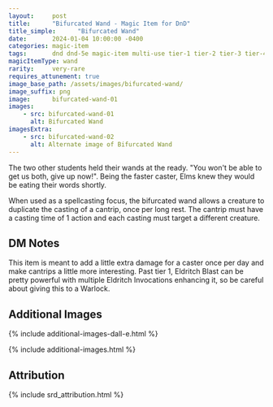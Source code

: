 ```yaml
---
layout:     post
title:      "Bifurcated Wand - Magic Item for DnD"
title_simple:      "Bifurcated Wand"
date:       2024-01-04 10:00:00 -0400
categories: magic-item
tags:       dnd dnd-5e magic-item multi-use tier-1 tier-2 tier-3 tier-4
magicItemType: wand
rarity:     very-rare
requires_attunement: true
image_base_path: /assets/images/bifurcated-wand/
image_suffix: png
image:      bifurcated-wand-01
images:
    - src: bifurcated-wand-01
      alt: Bifurcated Wand
imagesExtra:
    - src: bifurcated-wand-02
      alt: Alternate image of Bifurcated Wand
---
```


<p class="read-aloud">
    The two other students held their wands at the ready. "You won't be able to get us both, give up now!". Being the faster caster, Elms knew they would be eating their words shortly.
</p>

<!--more-->

When used as a spellcasting focus, the bifurcated wand allows a creature to duplicate the casting of a cantrip, once per long rest. The cantrip must have a casting time of 1 action and each casting must target a different creature.


## DM Notes

This item is meant to add a little extra damage for a caster once per day and make cantrips a little more interesting. Past tier 1, Eldritch Blast can be pretty powerful with multiple Eldritch Invocations enhancing it, so be careful about giving this to a Warlock.


## Additional Images

{% include additional-images-dall-e.html %}

{% include additional-images.html %}


## Attribution

{% include srd_attribution.html %}
